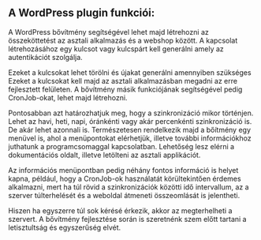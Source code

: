 ## A WordPress plugin funkciói:

A WordPress bővítmény segítségével lehet majd létrehozni az összeköttetést az asztali alkalmazás és a webshop között. A kapcsolat létrehozásához egy kulcsot vagy kulcspárt kell generálni amely az autentikációt szolgálja.

 Ezeket a kulcsokat lehet törölni és újakat generálni amennyiben szükséges Ezeket a kulcsokat kell majd az asztali alkalmazásban megadni az erre fejlesztett felületen. A bővítmény másik funkciójának segítségével pedig CronJob-okat, lehet majd létrehozni. 
 
 Pontosabban azt határozhatjuk meg, hogy a szinkronizáció mikor történjen. Lehet az havi, heti, napi, óránkénti vagy akár percenkénti szinkronizáció is. De akár lehet azonnali is. Természetesen rendelkezik majd a bőítmény egy menüvel is, ahol a menüpontokat elérhetjük, illetve további információkhoz juthatunk a programcsomaggal kapcsolatban. Lehetőség lesz elérni a dokumentációs oldalt, illetve letölteni az asztali applikációt. 
 
 Az információs menüpontban pedig néhány fontos információ is helyet kapna, például, hogy a CronJob-ok használatát körültekintően érdemes alkalmazni, mert ha túl rövid a szinkronizációk közötti idő intervallum, az a szerver túlterhelését és a weboldal átmeneti összeomlását is jelentheti. 
 
 Hiszen ha egyszerre túl sok kérésé érkezik, akkor az megterhelheti a szervert. A bővítmény fejlesztése során is szeretnénk szem előtt tartani a letisztultság és egyszerűség elvét.
